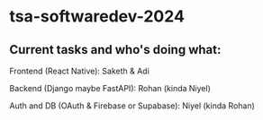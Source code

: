 # tsa-softwaredev-2024


## Current tasks and who's doing what:

Frontend (React Native): Saketh & Adi

Backend (Django maybe FastAPI): Rohan (kinda Niyel)

Auth and DB (OAuth & Firebase or Supabase): Niyel (kinda Rohan)
